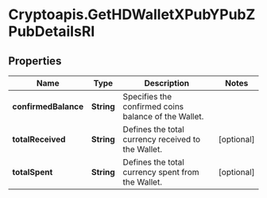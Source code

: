 # Cryptoapis.GetHDWalletXPubYPubZPubDetailsRI

## Properties

Name | Type | Description | Notes
------------ | ------------- | ------------- | -------------
**confirmedBalance** | **String** | Specifies the confirmed coins balance of the Wallet. | 
**totalReceived** | **String** | Defines the total currency received to the Wallet. | [optional] 
**totalSpent** | **String** | Defines the total currency spent from the Wallet. | [optional] 



